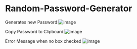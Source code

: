 # Random-Password-Generator

Generates new Password 
![image](https://user-images.githubusercontent.com/51242225/174600997-5cb49ec7-995c-43be-80d5-36404b7f06d8.png)


Copy Password to Clipboard
![image](https://user-images.githubusercontent.com/51242225/174601098-0b8dd134-8f99-4fdb-8a27-36ad725f1535.png)


Error Message when no box checked
![image](https://user-images.githubusercontent.com/51242225/174601189-4a8c74ac-f8d8-47ca-b109-6eb8e255ee07.png)
